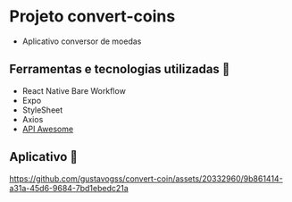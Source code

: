 # Projeto convert-coins
- Aplicativo conversor de moedas

## Ferramentas e tecnologias utilizadas :robot:
- React Native Bare Workflow 
- Expo 
- StyleSheet
- Axios
- [API Awesome](https://docs.awesomeapi.com.br/)

## Aplicativo :iphone:

https://github.com/gustavogss/convert-coin/assets/20332960/9b861414-a31a-45d6-9684-7bd1ebedc21a

